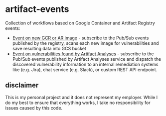 # artifact-events

Collection of workflows based on Google Container and Artifact Registry events:

* [Event on new GCR or AR image](./workflows/scan/README.md) - subscribe to the Pub/Sub events published by the registry, scans each new image for vulnerabilities and save resulting data into GCS bucket
* [Event on vulnerabilities found by Artifact Analyses](./workflows/dispatch/README.md) - subscribe to the Pub/Sub events published by Artifact Analyses service and dispatch the discovered vulnerability information to an internal remediation systems like (e.g. Jira), chat service (e.g. Slack), or custom REST API endpoint.

## disclaimer

This is my personal project and it does not represent my employer. While I do my best to ensure that everything works, I take no responsibility for issues caused by this code.

